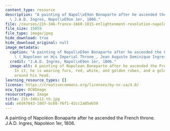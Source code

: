 ```yaml
---
content_type: resource
description: "A painting of Napol\xE9on Bonaparte after he ascended the French throne.\
  \ J.A.D. Ingres, Napol\xE9on 1er, 1806."
file: /courses/21h-346-france-1660-1815-enlightenment-revolution-napoleon-spring-2011/e6d4704310d7bc68f6f142cc2a05eb59_21h-346s11-th.jpg
file_size: 15859
file_type: image/jpeg
hide_download: true
hide_download_original: null
image_metadata:
  caption: "A painting of Napol\xE9on Bonaparte after he ascended the French throne.\
    \ (_Napoleon on His Imperial Throne_, Jean Auguste Dominique Ingres, 1806.)"
  credit: "J.A.D. Ingres, Napol\xE9on 1er, 1806."
  image-alt: A painting of Napolean Boneparte after he ascended the French throne.
    In it, he is wearing furs, red, white, and golden robes, and a golden laurel wreath
    around his head.
learning_resource_types: []
license: https://creativecommons.org/licenses/by-nc-sa/4.0/
ocw_type: OCWImage
resourcetype: Image
title: 21h-346s11-th.jpg
uid: e6d47043-10d7-bc68-f6f1-42cc2a05eb59
---
```

A painting of Napoléon Bonaparte after he ascended the French throne. J.A.D. Ingres, Napoléon 1er, 1806.